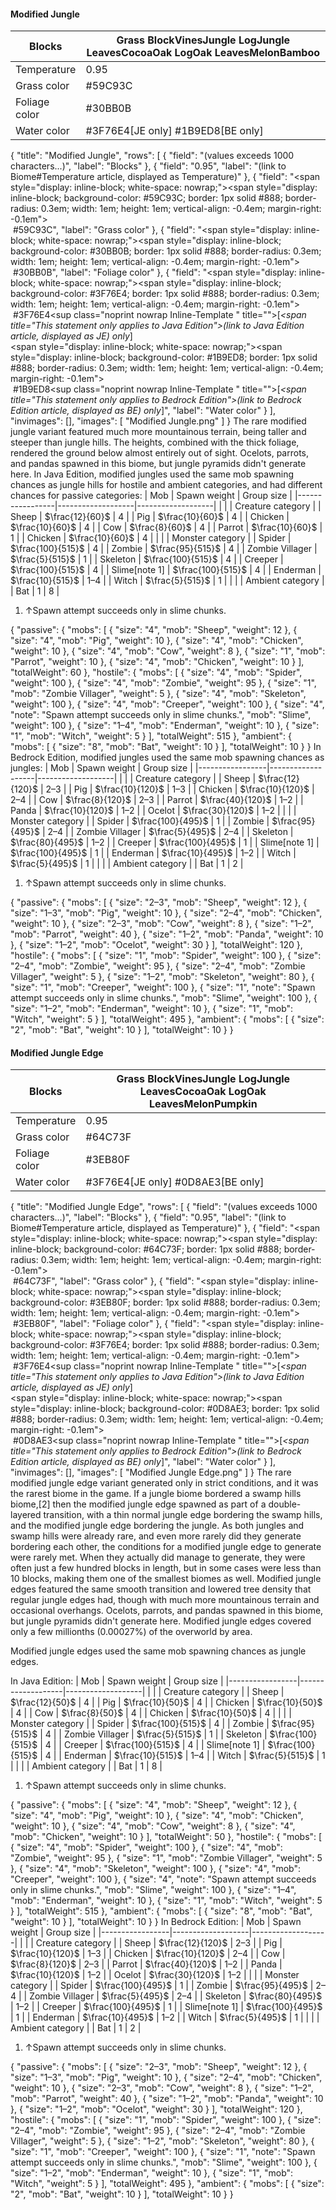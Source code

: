 #### Modified Jungle
| Blocks        | Grass BlockVinesJungle LogJungle LeavesCocoaOak LogOak LeavesMelonBamboo |
|---------------|--------------------------------------------------------------------------|
| Temperature   | 0.95                                                                     |
| Grass color   | #59C93C                                                                  |
| Foliage color | #30BB0B                                                                  |
| Water color   | #3F76E4‌[JE  only] #1B9ED8‌[BE  only]                                    |

{
    "title": "Modified Jungle",
    "rows": [
        {
            "field": "(values exceeds 1000 characters...)",
            "label": "Blocks"
        },
        {
            "field": "0.95",
            "label": "(link to Biome#Temperature article, displayed as Temperature)"
        },
        {
            "field": "<span style=\"display: inline-block; white-space: nowrap;\"><span style=\"display: inline-block; background-color: #59C93C; border: 1px solid #888; border-radius: 0.3em; width: 1em; height: 1em; vertical-align: -0.4em; margin-right: -0.1em\"><br></span> #59C93C</span>",
            "label": "Grass color"
        },
        {
            "field": "<span style=\"display: inline-block; white-space: nowrap;\"><span style=\"display: inline-block; background-color: #30BB0B; border: 1px solid #888; border-radius: 0.3em; width: 1em; height: 1em; vertical-align: -0.4em; margin-right: -0.1em\"><br></span> #30BB0B</span>",
            "label": "Foliage color"
        },
        {
            "field": "<span style=\"display: inline-block; white-space: nowrap;\"><span style=\"display: inline-block; background-color: #3F76E4; border: 1px solid #888; border-radius: 0.3em; width: 1em; height: 1em; vertical-align: -0.4em; margin-right: -0.1em\"><br></span> #3F76E4</span>‌<sup class=\"noprint nowrap Inline-Template \" title=\"\">[<i><span title=\"This statement only applies to Java Edition\">(link to Java Edition article, displayed as JE)  only</span></i>]</sup><br><span style=\"display: inline-block; white-space: nowrap;\"><span style=\"display: inline-block; background-color: #1B9ED8; border: 1px solid #888; border-radius: 0.3em; width: 1em; height: 1em; vertical-align: -0.4em; margin-right: -0.1em\"><br></span> #1B9ED8</span>‌<sup class=\"noprint nowrap Inline-Template \" title=\"\">[<i><span title=\"This statement only applies to Bedrock Edition\">(link to Bedrock Edition article, displayed as BE)  only</span></i>]</sup>",
            "label": "Water color"
        }
    ],
    "invimages": [],
    "images": [
        "Modified Jungle.png"
    ]
}
The rare modified jungle variant featured much more mountainous terrain, being taller and steeper than jungle hills. The heights, combined with the thick foliage, rendered the ground below almost entirely out of sight. Ocelots, parrots, and pandas spawned in this biome, but jungle pyramids didn't generate here.
In Java Edition, modified jungles used the same mob spawning chances as jungle hills for hostile and ambient categories, and had different chances for passive categories:
| Mob             | Spawn weight      | Group size        |
|-----------------|-------------------|-------------------|
|                 |                   | Creature category |
| Sheep           | $\frac{12}{60}$   | 4                 |
| Pig             | $\frac{10}{60}$   | 4                 |
| Chicken         | $\frac{10}{60}$   | 4                 |
| Cow             | $\frac{8}{60}$    | 4                 |
| Parrot          | $\frac{10}{60}$   | 1                 |
| Chicken         | $\frac{10}{60}$   | 4                 |
|                 |                   | Monster category  |
| Spider          | $\frac{100}{515}$ | 4                 |
| Zombie          | $\frac{95}{515}$  | 4                 |
| Zombie Villager | $\frac{5}{515}$   | 1                 |
| Skeleton        | $\frac{100}{515}$ | 4                 |
| Creeper         | $\frac{100}{515}$ | 4                 |
| Slime[note 1]   | $\frac{100}{515}$ | 4                 |
| Enderman        | $\frac{10}{515}$  | 1–4               |
| Witch           | $\frac{5}{515}$   | 1                 |
|                 |                   | Ambient category  |
| Bat             | 1                 | 8                 |

1. ↑Spawn attempt succeeds only in slime chunks.

{ "passive": { "mobs": [ { "size": "4", "mob": "Sheep", "weight": 12 }, { "size": "4", "mob": "Pig", "weight": 10 }, { "size": "4", "mob": "Chicken", "weight": 10 }, { "size": "4", "mob": "Cow", "weight": 8 }, { "size": "1", "mob": "Parrot", "weight": 10 }, { "size": "4", "mob": "Chicken", "weight": 10 } ], "totalWeight": 60 }, "hostile": { "mobs": [ { "size": "4", "mob": "Spider", "weight": 100 }, { "size": "4", "mob": "Zombie", "weight": 95 }, { "size": "1", "mob": "Zombie Villager", "weight": 5 }, { "size": "4", "mob": "Skeleton", "weight": 100 }, { "size": "4", "mob": "Creeper", "weight": 100 }, { "size": "4", "note": "Spawn attempt succeeds only in slime chunks.", "mob": "Slime", "weight": 100 }, { "size": "1&ndash;4", "mob": "Enderman", "weight": 10 }, { "size": "1", "mob": "Witch", "weight": 5 } ], "totalWeight": 515 }, "ambient": { "mobs": [ { "size": "8", "mob": "Bat", "weight": 10 } ], "totalWeight": 10 } }
In Bedrock Edition, modified jungles used the same mob spawning chances as jungles:
| Mob             | Spawn weight      | Group size        |
|-----------------|-------------------|-------------------|
|                 |                   | Creature category |
| Sheep           | $\frac{12}{120}$  | 2–3               |
| Pig             | $\frac{10}{120}$  | 1–3               |
| Chicken         | $\frac{10}{120}$  | 2–4               |
| Cow             | $\frac{8}{120}$   | 2–3               |
| Parrot          | $\frac{40}{120}$  | 1–2               |
| Panda           | $\frac{10}{120}$  | 1–2               |
| Ocelot          | $\frac{30}{120}$  | 1–2               |
|                 |                   | Monster category  |
| Spider          | $\frac{100}{495}$ | 1                 |
| Zombie          | $\frac{95}{495}$  | 2–4               |
| Zombie Villager | $\frac{5}{495}$   | 2–4               |
| Skeleton        | $\frac{80}{495}$  | 1–2               |
| Creeper         | $\frac{100}{495}$ | 1                 |
| Slime[note 1]   | $\frac{100}{495}$ | 1                 |
| Enderman        | $\frac{10}{495}$  | 1–2               |
| Witch           | $\frac{5}{495}$   | 1                 |
|                 |                   | Ambient category  |
| Bat             | 1                 | 2                 |

1. ↑Spawn attempt succeeds only in slime chunks.

{ "passive": { "mobs": [ { "size": "2&ndash;3", "mob": "Sheep", "weight": 12 }, { "size": "1&ndash;3", "mob": "Pig", "weight": 10 }, { "size": "2&ndash;4", "mob": "Chicken", "weight": 10 }, { "size": "2&ndash;3", "mob": "Cow", "weight": 8 }, { "size": "1&ndash;2", "mob": "Parrot", "weight": 40 }, { "size": "1&ndash;2", "mob": "Panda", "weight": 10 }, { "size": "1&ndash;2", "mob": "Ocelot", "weight": 30 } ], "totalWeight": 120 }, "hostile": { "mobs": [ { "size": "1", "mob": "Spider", "weight": 100 }, { "size": "2&ndash;4", "mob": "Zombie", "weight": 95 }, { "size": "2&ndash;4", "mob": "Zombie Villager", "weight": 5 }, { "size": "1&ndash;2", "mob": "Skeleton", "weight": 80 }, { "size": "1", "mob": "Creeper", "weight": 100 }, { "size": "1", "note": "Spawn attempt succeeds only in slime chunks.", "mob": "Slime", "weight": 100 }, { "size": "1&ndash;2", "mob": "Enderman", "weight": 10 }, { "size": "1", "mob": "Witch", "weight": 5 } ], "totalWeight": 495 }, "ambient": { "mobs": [ { "size": "2", "mob": "Bat", "weight": 10 } ], "totalWeight": 10 } }

#### Modified Jungle Edge
| Blocks        | Grass BlockVinesJungle LogJungle LeavesCocoaOak LogOak LeavesMelonPumpkin |
|---------------|---------------------------------------------------------------------------|
| Temperature   | 0.95                                                                      |
| Grass color   | #64C73F                                                                   |
| Foliage color | #3EB80F                                                                   |
| Water color   | #3F76E4‌[JE  only] #0D8AE3‌[BE  only]                                     |

{
    "title": "Modified Jungle Edge",
    "rows": [
        {
            "field": "(values exceeds 1000 characters...)",
            "label": "Blocks"
        },
        {
            "field": "0.95",
            "label": "(link to Biome#Temperature article, displayed as Temperature)"
        },
        {
            "field": "<span style=\"display: inline-block; white-space: nowrap;\"><span style=\"display: inline-block; background-color: #64C73F; border: 1px solid #888; border-radius: 0.3em; width: 1em; height: 1em; vertical-align: -0.4em; margin-right: -0.1em\"><br></span> #64C73F</span>",
            "label": "Grass color"
        },
        {
            "field": "<span style=\"display: inline-block; white-space: nowrap;\"><span style=\"display: inline-block; background-color: #3EB80F; border: 1px solid #888; border-radius: 0.3em; width: 1em; height: 1em; vertical-align: -0.4em; margin-right: -0.1em\"><br></span> #3EB80F</span>",
            "label": "Foliage color"
        },
        {
            "field": "<span style=\"display: inline-block; white-space: nowrap;\"><span style=\"display: inline-block; background-color: #3F76E4; border: 1px solid #888; border-radius: 0.3em; width: 1em; height: 1em; vertical-align: -0.4em; margin-right: -0.1em\"><br></span> #3F76E4</span>‌<sup class=\"noprint nowrap Inline-Template \" title=\"\">[<i><span title=\"This statement only applies to Java Edition\">(link to Java Edition article, displayed as JE)  only</span></i>]</sup><br><span style=\"display: inline-block; white-space: nowrap;\"><span style=\"display: inline-block; background-color: #0D8AE3; border: 1px solid #888; border-radius: 0.3em; width: 1em; height: 1em; vertical-align: -0.4em; margin-right: -0.1em\"><br></span> #0D8AE3</span>‌<sup class=\"noprint nowrap Inline-Template \" title=\"\">[<i><span title=\"This statement only applies to Bedrock Edition\">(link to Bedrock Edition article, displayed as BE)  only</span></i>]</sup>",
            "label": "Water color"
        }
    ],
    "invimages": [],
    "images": [
        "Modified Jungle Edge.png"
    ]
}
The rare modified jungle edge variant generated only in strict conditions, and it was the rarest biome in the game. If a jungle biome bordered a swamp hills biome,[2] then the modified jungle edge spawned as part of a double-layered transition, with a thin normal jungle edge bordering the swamp hills, and the modified jungle edge bordering the jungle. As both jungles and swamp hills were already rare, and even more rarely did they generate bordering each other, the conditions for a modified jungle edge to generate were rarely met. When they actually did manage to generate, they were often just a few hundred blocks in length, but in some cases were less than 10 blocks, making them one of the smallest biomes as well. Modified jungle edges featured the same smooth transition and lowered tree density that regular jungle edges had, though with much more mountainous terrain and occasional overhangs. Ocelots, parrots, and pandas spawned in this biome, but jungle pyramids didn't generate here. Modified jungle edges covered only a few millionths (0.00027%) of the overworld by area.

Modified jungle edges used the same mob spawning chances as jungle edges.


In Java Edition:
| Mob             | Spawn weight      | Group size        |
|-----------------|-------------------|-------------------|
|                 |                   | Creature category |
| Sheep           | $\frac{12}{50}$   | 4                 |
| Pig             | $\frac{10}{50}$   | 4                 |
| Chicken         | $\frac{10}{50}$   | 4                 |
| Cow             | $\frac{8}{50}$    | 4                 |
| Chicken         | $\frac{10}{50}$   | 4                 |
|                 |                   | Monster category  |
| Spider          | $\frac{100}{515}$ | 4                 |
| Zombie          | $\frac{95}{515}$  | 4                 |
| Zombie Villager | $\frac{5}{515}$   | 1                 |
| Skeleton        | $\frac{100}{515}$ | 4                 |
| Creeper         | $\frac{100}{515}$ | 4                 |
| Slime[note 1]   | $\frac{100}{515}$ | 4                 |
| Enderman        | $\frac{10}{515}$  | 1–4               |
| Witch           | $\frac{5}{515}$   | 1                 |
|                 |                   | Ambient category  |
| Bat             | 1                 | 8                 |

1. ↑Spawn attempt succeeds only in slime chunks.

{ "passive": { "mobs": [ { "size": "4", "mob": "Sheep", "weight": 12 }, { "size": "4", "mob": "Pig", "weight": 10 }, { "size": "4", "mob": "Chicken", "weight": 10 }, { "size": "4", "mob": "Cow", "weight": 8 }, { "size": "4", "mob": "Chicken", "weight": 10 } ], "totalWeight": 50 }, "hostile": { "mobs": [ { "size": "4", "mob": "Spider", "weight": 100 }, { "size": "4", "mob": "Zombie", "weight": 95 }, { "size": "1", "mob": "Zombie Villager", "weight": 5 }, { "size": "4", "mob": "Skeleton", "weight": 100 }, { "size": "4", "mob": "Creeper", "weight": 100 }, { "size": "4", "note": "Spawn attempt succeeds only in slime chunks.", "mob": "Slime", "weight": 100 }, { "size": "1&ndash;4", "mob": "Enderman", "weight": 10 }, { "size": "1", "mob": "Witch", "weight": 5 } ], "totalWeight": 515 }, "ambient": { "mobs": [ { "size": "8", "mob": "Bat", "weight": 10 } ], "totalWeight": 10 } }
In Bedrock Edition:
| Mob             | Spawn weight      | Group size        |
|-----------------|-------------------|-------------------|
|                 |                   | Creature category |
| Sheep           | $\frac{12}{120}$  | 2–3               |
| Pig             | $\frac{10}{120}$  | 1–3               |
| Chicken         | $\frac{10}{120}$  | 2–4               |
| Cow             | $\frac{8}{120}$   | 2–3               |
| Parrot          | $\frac{40}{120}$  | 1–2               |
| Panda           | $\frac{10}{120}$  | 1–2               |
| Ocelot          | $\frac{30}{120}$  | 1–2               |
|                 |                   | Monster category  |
| Spider          | $\frac{100}{495}$ | 1                 |
| Zombie          | $\frac{95}{495}$  | 2–4               |
| Zombie Villager | $\frac{5}{495}$   | 2–4               |
| Skeleton        | $\frac{80}{495}$  | 1–2               |
| Creeper         | $\frac{100}{495}$ | 1                 |
| Slime[note 1]   | $\frac{100}{495}$ | 1                 |
| Enderman        | $\frac{10}{495}$  | 1–2               |
| Witch           | $\frac{5}{495}$   | 1                 |
|                 |                   | Ambient category  |
| Bat             | 1                 | 2                 |

1. ↑Spawn attempt succeeds only in slime chunks.

{ "passive": { "mobs": [ { "size": "2&ndash;3", "mob": "Sheep", "weight": 12 }, { "size": "1&ndash;3", "mob": "Pig", "weight": 10 }, { "size": "2&ndash;4", "mob": "Chicken", "weight": 10 }, { "size": "2&ndash;3", "mob": "Cow", "weight": 8 }, { "size": "1&ndash;2", "mob": "Parrot", "weight": 40 }, { "size": "1&ndash;2", "mob": "Panda", "weight": 10 }, { "size": "1&ndash;2", "mob": "Ocelot", "weight": 30 } ], "totalWeight": 120 }, "hostile": { "mobs": [ { "size": "1", "mob": "Spider", "weight": 100 }, { "size": "2&ndash;4", "mob": "Zombie", "weight": 95 }, { "size": "2&ndash;4", "mob": "Zombie Villager", "weight": 5 }, { "size": "1&ndash;2", "mob": "Skeleton", "weight": 80 }, { "size": "1", "mob": "Creeper", "weight": 100 }, { "size": "1", "note": "Spawn attempt succeeds only in slime chunks.", "mob": "Slime", "weight": 100 }, { "size": "1&ndash;2", "mob": "Enderman", "weight": 10 }, { "size": "1", "mob": "Witch", "weight": 5 } ], "totalWeight": 495 }, "ambient": { "mobs": [ { "size": "2", "mob": "Bat", "weight": 10 } ], "totalWeight": 10 } }

